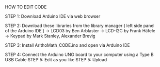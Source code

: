 HOW TO EDIT CODE

STEP 1: Download Arduino IDE via web browser

STEP 2: Download these libraries from the library manager ( left side panel of the Arduino IDE )
          -> LCD03 by Ben Arblaster
          -> LCD-I2C by Frank Häfele
          -> Keypad by Mark Stanley, Alexander Brevig
          
STEP 3: Install ArithoMath_CODE.ino and open via Arduino IDE

STEP 4: Connect the Arduino UNO board to your computer using a Type B USB Cable
STEP 5: Edit as you like
STEP 5: Upload
